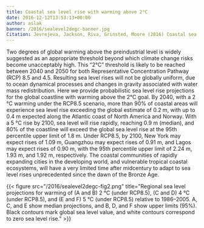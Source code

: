 ```yaml
---
title: Coastal sea level rise with warming above 2°C
date: 2016-12-12T13:53:13+00:00
author: aslak
banner: /2016/sealevel2degc-banner.jpg
Citation: Jevrejeva, Jackson, Riva, Grinsted, Moore (2016) Coastal sea level rise with warming above 2°C, PNAS, doi:10.1073/pnas.1605312113
---
```

Two degrees of global warming above the preindustrial level is widely suggested as an appropriate threshold beyond which climate change risks become unacceptably high. This “2°C” threshold is likely to be reached between 2040 and 2050 for both Representative Concentration Pathway (RCP) 8.5 and 4.5. Resulting sea level rises will not be globally uniform, due to ocean dynamical processes and changes in gravity associated with water mass redistribution. Here we provide probabilistic sea level rise projections for the global coastline with warming above the 2°C goal. <!-- more --> By 2040, with a 2 °C warming under the RCP8.5 scenario, more than 90% of coastal areas will experience sea level rise exceeding the global estimate of 0.2 m, with up to 0.4 m expected along the Atlantic coast of North America and Norway. With a 5 °C rise by 2100, sea level will rise rapidly, reaching 0.9 m (median), and 80% of the coastline will exceed the global sea level rise at the 95th percentile upper limit of 1.8 m. Under RCP8.5, by 2100, New York may expect rises of 1.09 m, Guangzhou may expect rises of 0.91 m, and Lagos may expect rises of 0.90 m, with the 95th percentile upper limit of 2.24 m, 1.93 m, and 1.92 m, respectively. The coastal communities of rapidly expanding cities in the developing world, and vulnerable tropical coastal ecosystems, will have a very limited time after midcentury to adapt to sea level rises unprecedented since the dawn of the Bronze Age.

{{< figure src="/2016/sealevel2degc-fig2.png" title="Regional sea level projections for warming of (A and B) 2 °C (under RCP8.5), (C and D) 4 °C (under RCP8.5), and (E and F) 5 °C (under RCP8.5) relative to 1986–2005. A, C, and E show median projections, and B, D, and F show upper limits (95%). Black contours mark global sea level value, and white contours correspond to zero sea level rise." >}}
